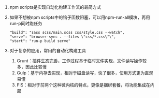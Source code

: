 1. npm scripts是实现自动化构建工作流的最简方式

2. 如果不想被npm scripts中的钩子函数阻塞，可以用npm-run-all模块，再用run-p同时跑任务

   ```
   "build": "sass scss/main.scss css/style.css --watch",
   "serve": "browser-sync . --files \"css/*.css\"\",
   "start": "run-p build serve"
   ```

3. 对于复杂的应用，常用的自动化构建工具

   1. Grunt：插件生态完善，工作过程基于临时文件实现，文件读写操作较多，因此比较慢
   2. Gulp：基于内存去实现，相对于磁盘读写，快了很多，使用方式更为直观易懂
   3. FIS：相对于前两个这种微内核的特点，更像是捆绑套餐，将功能集成在内部

